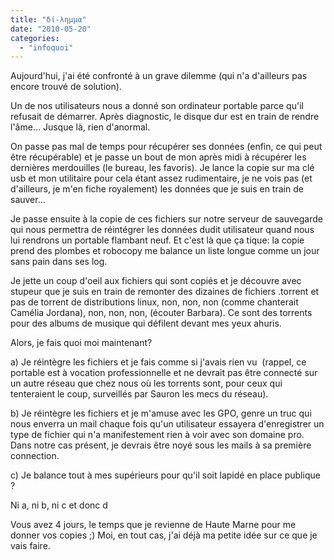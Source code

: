 ```yaml
---
title: "δί-λημμα"
date: "2010-05-20"
categories: 
  - "infoquoi"
---
```


Aujourd'hui, j'ai été confronté à un grave dilemme (qui n'a d'ailleurs pas encore trouvé de solution).

Un de nos utilisateurs nous a donné son ordinateur portable parce qu'il refusait de démarrer. Après diagnostic, le disque dur est en train de rendre l'âme... Jusque là, rien d'anormal.

On passe pas mal de temps pour récupérer ses données (enfin, ce qui peut être récupérable) et je passe un bout de mon après midi à récupérer les dernières merdouilles (le bureau, les favoris). Je lance la copie sur ma clé usb et mon utilitaire pour cela étant assez rudimentaire, je ne vois pas (et d'ailleurs, je m'en fiche royalement) les données que je suis en train de sauver...

Je passe ensuite à la copie de ces fichiers sur notre serveur de sauvegarde qui nous permettra de réintégrer les données dudit utilisateur quand nous lui rendrons un portable flambant neuf. Et c'est là que ça tique: la copie prend des plombes et robocopy me balance un liste longue comme un jour sans pain dans ses log.

Je jette un coup d'oeil aux fichiers qui sont copiés et je découvre avec stupeur que je suis en train de remonter des dizaines de fichiers .torrent et pas de torrent de distributions linux, non, non, non (comme chanterait Camélia Jordana), non, non, non, (écouter Barbara). Ce sont des torrents pour des albums de musique qui défilent devant mes yeux ahuris.

Alors, je fais quoi moi maintenant?

a) Je réintègre les fichiers et je fais comme si j'avais rien vu  (rappel, ce portable est à vocation professionnelle et ne devrait pas être connecté sur un autre réseau que chez nous où les torrents sont, pour ceux qui tenteraient le coup, surveillés par Sauron les mecs du réseau).

b) Je réintègre les fichiers et je m'amuse avec les GPO, genre un truc qui nous enverra un mail chaque fois qu'un utilisateur essayera d'enregistrer un type de fichier qui n'a manifestement rien à voir avec son domaine pro. Dans notre cas présent, je devrais être noyé sous les mails à sa première connection.

c) Je balance tout à mes supérieurs pour qu'il soit lapidé en place publique ?

Ni a, ni b, ni c et donc d

Vous avez 4 jours, le temps que je revienne de Haute Marne pour me donner vos copies ;) Moi, en tout cas, j'ai déjà ma petite idée sur ce que je vais faire.
